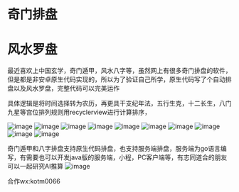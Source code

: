 
# 奇门排盘
# 风水罗盘

最近喜欢上中国玄学，奇门遁甲，风水八字等，虽然网上有很多奇门排盘的软件，但是都是非安卓原生代码实现的，所以为了验证自己所学，原生代码写了个自动排盘以及风水罗盘，完整代码可以完美运作


具体逻辑是将时间选择转为农历，再更具干支纪年法，五行生克，十二长生，八门九星等宫位排列规则用recyclerview进行计算排序，

![image](https://github.com/MartingKing/xuanxueapp/blob/master/images/1.jpg)
![image](https://github.com/MartingKing/xuanxueapp/blob/master/images/2.jpg)
![image](https://github.com/MartingKing/xuanxueapp/blob/master/images/3.jpg)
![image](https://github.com/MartingKing/xuanxueapp/blob/master/images/4.jpg)
![image](https://github.com/MartingKing/xuanxueapp/blob/master/images/5.jpg)
![image](https://github.com/MartingKing/xuanxueapp/blob/master/images/6.jpg)
![image](https://github.com/MartingKing/xuanxueapp/blob/master/images/7.jpg)
![image](https://github.com/MartingKing/xuanxueapp/blob/master/images/8.jpg)
![image](https://github.com/MartingKing/xuanxueapp/blob/master/images/9.jpeg)
![image](https://github.com/MartingKing/xuanxueapp/blob/master/images/10.jpeg)

奇门遁甲和八字排盘支持原生代码排盘，也支持服务端排盘，服务端为go语言编写，有需要也可以开发java版的服务端，小程，PC客户端等，有志同道合的朋友可以一起研究AI推算
![image](https://github.com/MartingKing/xuanxueapp/blob/master/images/11.jpeg)

合作wx:kotm0066
